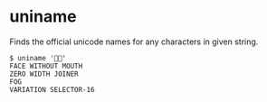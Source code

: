# uniname

Finds the official unicode names for any characters in given string.

```
$ uniname '😶‍🌫️'
FACE WITHOUT MOUTH
ZERO WIDTH JOINER
FOG
VARIATION SELECTOR-16
```
